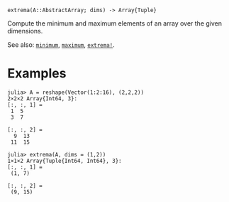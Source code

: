 ```
extrema(A::AbstractArray; dims) -> Array{Tuple}
```

Compute the minimum and maximum elements of an array over the given dimensions.

See also: [`minimum`](@ref), [`maximum`](@ref), [`extrema!`](@ref).

# Examples

```jldoctest
julia> A = reshape(Vector(1:2:16), (2,2,2))
2×2×2 Array{Int64, 3}:
[:, :, 1] =
 1  5
 3  7

[:, :, 2] =
  9  13
 11  15

julia> extrema(A, dims = (1,2))
1×1×2 Array{Tuple{Int64, Int64}, 3}:
[:, :, 1] =
 (1, 7)

[:, :, 2] =
 (9, 15)
```

